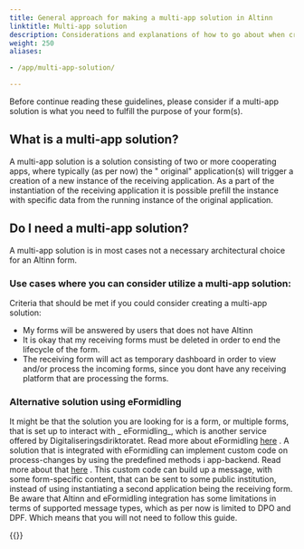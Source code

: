 ```yaml
---
title: General approach for making a multi-app solution in Altinn
linktitle: Multi-app solution
description: Considerations and explanations of how to go about when creating a multi-app solution
weight: 250
aliases:

- /app/multi-app-solution/

---
```


Before continue reading these guidelines, please consider if
a multi-app solution is what you need to fulfill the purpose
of your form(s).

## What is a multi-app solution?

A multi-app solution is a solution consisting of two or more
cooperating apps, where typically (as per now) the "
original" application(s) will trigger a creation of a new
instance of the receiving application. As a part of the
instantiation of the receiving application it is possible
prefill the instance with specific data from the running
instance of the original application.

## Do I need a multi-app solution?

A multi-app solution is in most cases not a necessary
architectural choice for an Altinn form.

### Use cases where you can consider utilize a multi-app solution:

Criteria that should be met if you could consider creating a
multi-app solution:

- My forms will be answered by users that does not have
  Altinn
- It is okay that my receiving forms must be deleted in
  order to end the lifecycle of the form.
- The receiving form will act as temporary dashboard in
  order to view and/or process the incoming forms, since you
  dont have any receiving platform that are processing the
  forms.

### Alternative solution using eFormidling

It might be that the solution you are looking for is a form,
or multiple forms, that is set up to interact with _
eFormidling_, which is another service offered by
Digitaliseringsdiriktoratet. Read more about
eFormidling [here](../../development/configuration/eformidling/_index.en.md)
. A solution that is integrated with eFormidling can
implement custom code on process-changes by using the
predefined methods i app-backend. Read more about
that [here](../../development/configuration/process/_index.en.md)
. This custom code can build up a
message, with some form-specific content, that can be sent
to some public institution, instead of using
instantiating a second application being the receiving form.
Be aware that Altinn and eFormidling integration has some
limitations in terms of supported message types, which as
per now is limited to DPO and DPF.
Which means that you will not need to follow this guide.

{{<children description="true" />}}